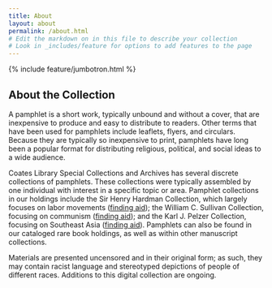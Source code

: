 ```yaml
---
title: About
layout: about
permalink: /about.html
# Edit the markdown on in this file to describe your collection
# Look in _includes/feature for options to add features to the page
---
```


{% include feature/jumbotron.html %}

## About the Collection
A pamphlet is a short work, typically unbound and without a cover, that are inexpensive to produce and easy to distribute to readers. Other terms that have been used for pamphlets include leaflets, flyers, and circulars. Because they are typically so inexpensive to print, pamphlets have long been a popular format for distributing religious, political, and social ideas to a wide audience. 

Coates Library Special Collections and Archives has several discrete collections of pamphlets. These collections were typically assembled by one individual with interest in a specific topic or area. Pamphlet collections in our holdings include the Sir Henry Hardman Collection, which largely focuses on labor movements (<a href="https://archives.trinity.edu/sir-henry-hardman-pamphlet-collection" target="_blank">finding aid</a>); the William C. Sullivan Collection, focusing on communism (<a href="https://archives.trinity.edu/william-c-sullivan-pamphlet-collection" target="_blank">finding aid</a>); and the Karl J. Pelzer Collection, focusing on Southeast Asia (<a href="https://archives.trinity.edu/karl-j-pelzer-pamphlet-collection" target="_blank">finding aid</a>). Pamphlets can also be found in our cataloged rare book holdings, as well as within other manuscript collections. 

Materials are presented uncensored and in their original form; as such, they may contain racist language and stereotyped depictions of people of different races. Additions to this digital collection are ongoing. 

 
